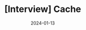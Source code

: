 ---
title: "[Interview] Cache"
excerpt: ""
categories:
    - Interview
tags:
    - [Blog, Github, Git, Github.io, Interview, Cache]
toc : true
toc_sticky: true
date: 2024-01-13
last_modified_at: 2024-01-13
---